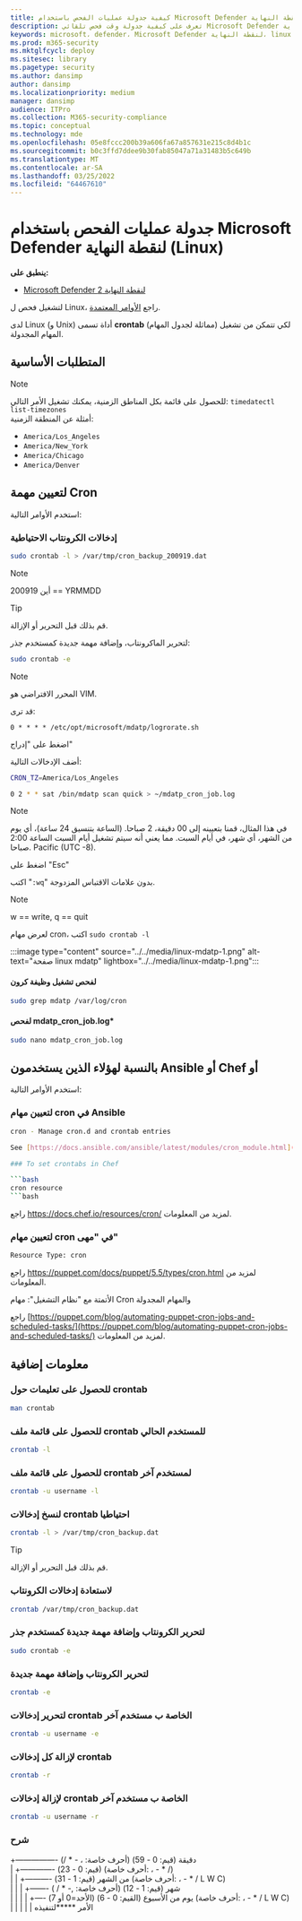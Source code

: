 ```yaml
---
title: كيفية جدولة عمليات الفحص باستخدام Microsoft Defender لنقطة النهاية (Linux)
description: تعرف على كيفية جدولة وقت فحص تلقائي Microsoft Defender لنقطة النهاية (Linux) لحماية أصول مؤسستك بشكل أفضل.
keywords: microsoft، defender، Microsoft Defender لنقطة النهاية، linux، المسح الضوئي، برنامج الحماية من الفيروسات، microsoft defender لنقطة النهاية (linux)
ms.prod: m365-security
ms.mktglfcycl: deploy
ms.sitesec: library
ms.pagetype: security
ms.author: dansimp
author: dansimp
ms.localizationpriority: medium
manager: dansimp
audience: ITPro
ms.collection: M365-security-compliance
ms.topic: conceptual
ms.technology: mde
ms.openlocfilehash: 05e8fccc200b39a606fa67a857631e215c8d4b1c
ms.sourcegitcommit: b0c3ffd7ddee9b30fab85047a71a31483b5c649b
ms.translationtype: MT
ms.contentlocale: ar-SA
ms.lasthandoff: 03/25/2022
ms.locfileid: "64467610"
---
```

# <a name="schedule-scans-with-microsoft-defender-for-endpoint-linux"></a>جدولة عمليات الفحص باستخدام Microsoft Defender لنقطة النهاية (Linux)

**ينطبق على:**
- [Microsoft Defender لنقطة النهاية 2](https://go.microsoft.com/fwlink/p/?linkid=2154037)


لتشغيل فحص ل Linux، راجع [الأوامر المعتمدة](/microsoft-365/security/defender-endpoint/linux-resources#supported-commands).

لدى Linux (و Unix) أداة تسمى **crontab** (مماثلة لجدول المهام) لكي تتمكن من تشغيل المهام المجدولة.

## <a name="pre-requisite"></a>المتطلبات الأساسية

> [!NOTE]
> للحصول على قائمة بكل المناطق الزمنية، يمكنك تشغيل الأمر التالي: `timedatectl list-timezones`<br>
> أمثلة عن المنطقة الزمنية:
>
> - `America/Los_Angeles`
> - `America/New_York`
> - `America/Chicago`
> - `America/Denver`

## <a name="to-set-the-cron-job"></a>لتعيين مهمة Cron

استخدم الأوامر التالية:

### <a name="backup-crontab-entries"></a>إدخالات الكرونتاب الاحتياطية

```bash
sudo crontab -l > /var/tmp/cron_backup_200919.dat
```

> [!NOTE]
> أين 200919 == YRMMDD

> [!TIP]
> قم بذلك قبل التحرير أو الإزالة.

لتحرير الماكرونتاب، وإضافة مهمة جديدة كمستخدم جذر:

```bash
sudo crontab -e
```

> [!NOTE]
> المحرر الافتراضي هو VIM.

قد ترى:

```outbou
0 * * * * /etc/opt/microsoft/mdatp/logrorate.sh
```

اضغط على "إدراج"

أضف الإدخالات التالية:

```bash
CRON_TZ=America/Los_Angeles

0 2 * * sat /bin/mdatp scan quick > ~/mdatp_cron_job.log
```

> [!NOTE]
> في هذا المثال، قمنا بتعيينه إلى 00 دقيقة، 2 صباحا. (الساعة بتنسيق 24 ساعة)، أي يوم من الشهر، أي شهر، في أيام السبت. مما يعني أنه سيتم تشغيل أيام السبت الساعة 2:00 صباحا. Pacific (UTC -8).

اضغط على "Esc"

اكتب "`:wq`" بدون علامات الاقتباس المزدوجة.

> [!NOTE]
> w == write, q == quit

لعرض مهام cron، اكتب `sudo crontab -l`

:::image type="content" source="../../media/linux-mdatp-1.png" alt-text="صفحة linux mdatp" lightbox="../../media/linux-mdatp-1.png":::

#### <a name="to-inspect-cron-job-runs"></a>لفحص تشغيل وظيفة كرون

```bash
sudo grep mdatp /var/log/cron
```

#### <a name="to-inspect-the-mdatp_cron_joblog"></a>لفحص mdatp_cron_job.log*

```bash
sudo nano mdatp_cron_job.log
```

## <a name="for-those-who-use-ansible-chef-or-puppet"></a>بالنسبة لهؤلاء الذين يستخدمون Ansible أو Chef أو

استخدم الأوامر التالية:

### <a name="to-set-cron-jobs-in-ansible"></a>لتعيين مهام cron في Ansible

```bash
cron - Manage cron.d and crontab entries

See [https://docs.ansible.com/ansible/latest/modules/cron_module.html](https://docs.ansible.com/ansible/latest/modules/cron_module.html) for more information.

### To set crontabs in Chef

```bash
cron resource
```bash

```
راجع <https://docs.chef.io/resources/cron/> لمزيد من المعلومات.

### <a name="to-set-cron-jobs-in-puppet"></a>لتعيين مهام cron في "مهى"

```bash
Resource Type: cron
```

راجع <https://puppet.com/docs/puppet/5.5/types/cron.html> لمزيد من المعلومات.

الأتمتة مع "نظام التشغيل": مهام Cron والمهام المجدولة

راجع [https://puppet.com/blog/automating-puppet-cron-jobs-and-scheduled-tasks/](https://puppet.com/blog/automating-puppet-cron-jobs-and-scheduled-tasks/) لمزيد من المعلومات.

## <a name="additional-information"></a>معلومات إضافية

### <a name="to-get-help-with-crontab"></a>للحصول على تعليمات حول crontab

```bash
man crontab
```

### <a name="to-get-a-list-of-crontab-file-of-the-current-user"></a>للحصول على قائمة ملف crontab للمستخدم الحالي

```bash
crontab -l
```

### <a name="to-get-a-list-of-crontab-file-of-another-user"></a>للحصول على قائمة ملف crontab لمستخدم آخر

```bash
crontab -u username -l
```

### <a name="to-backup-crontab-entries"></a>لنسخ إدخالات crontab احتياطيا

```bash
crontab -l > /var/tmp/cron_backup.dat
```

> [!TIP]
> قم بذلك قبل التحرير أو الإزالة.

### <a name="to-restore-crontab-entries"></a>لاستعادة إدخالات الكرونتاب

```bash
crontab /var/tmp/cron_backup.dat
```

### <a name="to-edit-the-crontab-and-add-a-new-job-as-a-root-user"></a>لتحرير الكرونتاب وإضافة مهمة جديدة كمستخدم جذر

```bash
sudo crontab -e
```

### <a name="to-edit-the-crontab-and-add-a-new-job"></a>لتحرير الكرونتاب وإضافة مهمة جديدة

```bash
crontab -e
```

### <a name="to-edit-other-users-crontab-entries"></a>لتحرير إدخالات crontab الخاصة ب مستخدم آخر

```bash
crontab -u username -e
```

### <a name="to-remove-all-crontab-entries"></a>لإزالة كل إدخالات crontab

```bash
crontab -r
```

### <a name="to-remove-other-users-crontab-entries"></a>لإزالة إدخالات crontab الخاصة ب مستخدم آخر

```bash
crontab -u username -r
```

### <a name="explanation"></a>شرح

+—————- دقيقة (قيم: 0 - 59) (أحرف خاصة: ، - * /)  <br>
| +————- (قيم: 0 - 23) (أحرف خاصة: ، - * /) <br>
| | +———- من الشهر (قيم: 1 - 31) (أحرف خاصة: ، - * / L W C)  <br>
| | | +——- شهر (قيم: 1 - 12) (أحرف خاصة: ,- * / )  <br>
| | | | +—- يوم من الأسبوع (القيم: 0 - 6) (الأحد=0 أو 7) (أحرف خاصة: ، - * / L W C) <br>
| | | | | الأمر *****لتنفيذه

